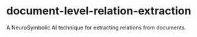 # document-level-relation-extraction
A NeuroSymbolic AI technique for extracting relations from documents.
